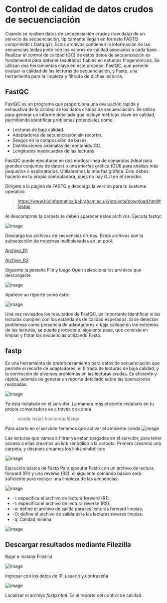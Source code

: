 # Control de calidad de datos crudos de secuenciación 

Cuando se reciben datos de secuenciación crudos (raw data) de un servicio de secuenciación, típicamente llegan en formato FASTQ comprimido (.fastq.gz). 
Estos archivos contienen la información de las secuencias leídas junto con los valores de calidad asociados a cada base.
Realizar el control de calidad (QC) de estos datos de secuenciación es fundamental para obtener resultados fiables 
en estudios filogenómicos. Se utilizan dos herramientas  clave en este proceso: FastQC, que permite evaluar 
la calidad de las lecturas de secuenciación, y Fastp, una herramienta para la limpieza y filtrado de dichas lecturas. 

## FastQC

FastQC es un programa que proporciona una evaluación rápida y exhaustiva de la calidad de los datos crudos de secuenciación. 
Se utiliza para generar un informe detallado que incluye métricas clave de calidad, permitiendo identificar problemas potenciales como:

+ Lecturas de baja calidad.
+ Adaptadores de secuenciación sin recortar.
+ Sesgos en la composición de bases.
+ Distribuciones anómalas del contenido GC.
+ Longitudes inadecuadas de las lecturas.

FastQC puede ejecutarse en dos modos: línea de comandos (ideal para grandes conjuntos de datos) o una interfaz gráfica (GUI) para análisis más pequeños o exploratorios.
Utilizaremos la interfaz gráfica. Esto debes hacerlo en tu propia computadora, pues no hay GUI en el servidor.  

Dirigete a la página de FASTQ y descarga la versión para tu susteme operativo
> https://www.bioinformatics.babraham.ac.uk/projects/download.html#fastqc

Al descomprmir la carpeta te deben aparecer estos archivos. Ejecuta fastqc

![image](https://github.com/user-attachments/assets/d9a731eb-1f2e-4a1a-aa47-3deccf65cc19)

Descarga los archivos de secuencias crudas. Estos archivos son la subselección de muestras multiplexadas en un pool.  



[Archivo_R1](../dddrad/sub_Vlad_1_S8_R1_001.fastq.gz)

[Archivo_R2](../dddrad/sub_Vlad_1_S8_R1_001.fastq.gz)

Siguente la pestaña File y luego Open selecciona los arvhivos que descargaste. 

![image](https://github.com/user-attachments/assets/11f21f27-1f26-4486-bf78-2f42c253072d)

Aparece un reporte como este:

![image](https://github.com/user-attachments/assets/e778ce13-42b8-49b9-b4d2-4800498f534f)

Una vez revisados los resultados de FastQC, es importante identificar si las lecturas cumplen con los estándares de calidad esperados.
Si se detectan problemas como presencia de adaptadores o baja calidad en los extremos de las lecturas, se puede proceder al siguiente paso, 
que consiste en limpiar y filtrar las secuencias utilizando Fastp.

## fastp 

Es una herramienta de preprocesamiento para datos de secuenciación que permite el recorte de adaptadores, el filtrado de lecturas de baja calidad, 
y la corrección de diversos problemas en las lecturas crudas. Es eficiente y rápida, además de generar un reporte detallado sobre las operaciones realizadas.

![image](https://github.com/user-attachments/assets/7ae390bb-a4a1-4a42-be06-f9e3f091b510)


Ya está instalado en el servidor. La manera más eficiente instalarlo en tu propia computadora es a través de conda
> conda install bioconda::fastqc

Para usarlo en el servidor tenemos que activar el ambiente conda
![image](https://github.com/user-attachments/assets/9ec2caf7-d953-4949-901a-a01de234e1f3)

Las lecturas que vamos a filtrar ya estan cargadas en el servidor, para tener acceso a ellas creamos un link simbólico a la carpeta. Primero creamos una carpeta,
y despues creamos los links simbólicos

![image](https://github.com/user-attachments/assets/23fb40bc-7c13-474a-a8b9-f36475858a64)


Ejecución básica de Fastp
Para ejecutar Fastp con un archivo de lectura forward (R1) y uno reverse (R2), el siguiente comando básico será suficiente para realizar una limpieza de las secuencias:

![image](https://github.com/user-attachments/assets/85a83080-f0db-4ffc-a0b2-a6c30341afc4)


+ -i: especifica el archivo de lectura forward (R1). 
+ -I: especifica el archivo de lectura reverse (R2). 
+ -o: define el archivo de salida para las lecturas forward limpias. 
+ -O: define el archivo de salida para las lecturas reverse limpias. 
+ -q: Calidad mínima


![image](https://github.com/user-attachments/assets/f662aa1a-d061-499b-9960-14c9d2738f4a)

## Descargar resultados mediante Filezilla

Bajar e instalar Filezilla

![image](https://github.com/user-attachments/assets/37576af7-d65e-4b7c-9697-51b481aaa4dc)

Ingresar con los datos de IP, usuario y contraseña

![image](https://github.com/user-attachments/assets/48ca7164-ffb8-4322-8e5c-342e75e88ef7)

Localizar el archivo _fastp.html_. Es el reporte del control de calidad.


